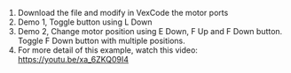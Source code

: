 1. Download the file and modify in VexCode the motor ports
2. Demo 1, Toggle button using L Down
3. Demo 2, Change motor position using E Down, F Up and F Down button. Toggle F Down button with multiple positions.
4. For more detail of this example, watch this video: https://youtu.be/xa_6ZKQ09I4
